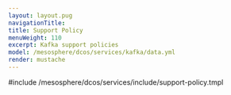 ```yaml
---
layout: layout.pug
navigationTitle:
title: Support Policy
menuWeight: 110
excerpt: Kafka support policies
model: /mesosphere/dcos/services/kafka/data.yml
render: mustache
---
```


#include /mesosphere/dcos/services/include/support-policy.tmpl

